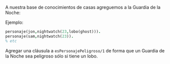 A nuestra base de conocimientos de casas agreguemos a la Guardia de la Noche:

Ejemplo:

```prolog
personaje(jon,nightwatch(23,lobo(ghost))).
personaje(sam,nightwatch(23)).
% etc
```

Agregar una cláusula a `esPersonajePeligroso/1` de forma que un Guardia de la Noche sea peligroso sólo si tiene un lobo.